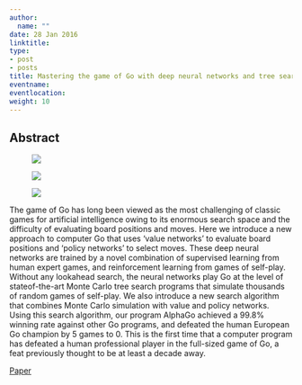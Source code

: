 ```yaml
---
author:
  name: ""
date: 28 Jan 2016
linktitle:
type:
- post
- posts
title: Mastering the game of Go with deep neural networks and tree search
eventname:
eventlocation:  
weight: 10
---
```


## Abstract

<figure>
  <img src="/images/Mastering-Go-1.png" />
</figure>
<figure>
  <img src="/images/Mastering-Go-2.png" />
</figure>
<figure>
  <img src="/images/Mastering-Go-3.png" />
</figure>

The game of Go has long been viewed as the most challenging of classic games for artificial intelligence owing to its enormous search space and the difficulty of evaluating board positions and moves. Here we introduce a new approach to computer Go that uses ‘value networks’ to evaluate board positions and ‘policy networks’ to select moves. These deep neural networks are trained by a novel combination of supervised learning from human expert games, and reinforcement learning from games of self-play. Without any lookahead search, the neural networks play Go at the level of stateof-the-art Monte Carlo tree search programs that simulate thousands of random games of self-play. We also introduce a new search algorithm that combines Monte Carlo simulation with value and policy networks. Using this search algorithm, our program AlphaGo achieved a 99.8% winning rate against other Go programs, and defeated the human European Go champion by 5 games to 0. This is the first time that a computer program has defeated a human professional player in the full-sized game of Go, a feat previously thought to be at least a decade away.

[Paper](https://storage.googleapis.com/deepmind-media/alphago/AlphaGoNaturePaper.pdf)
